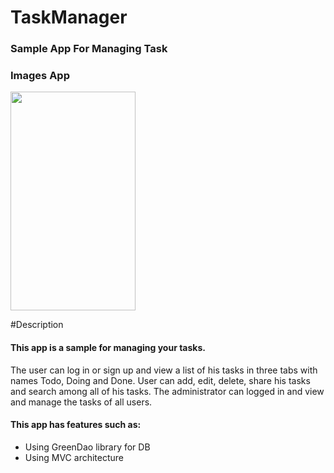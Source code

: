 # TaskManager
### Sample App For Managing Task
### Images App
<p float="left">
<img src="https://user-images.githubusercontent.com/54942560/98394985-691ce900-2010-11eb-9c51-566229ada346.jpg"
width="200" height="350">
</p>

#Description
#### This app is a sample for managing your tasks.
The user can log in or sign up and view a list of his tasks in three tabs with names Todo, Doing and Done. User can add, edit, delete, share his tasks and search among all of his tasks. The administrator can logged in and view and manage the tasks of all users.
#### This app has features such as:
- Using GreenDao library for DB
- Using MVC architecture
